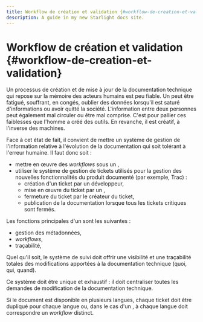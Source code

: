```yaml
---
title: Workflow de création et validation {#workflow-de-creation-et-validation}
description: A guide in my new Starlight docs site.
---
```

# Workflow de création et validation {#workflow-de-creation-et-validation}

Un processus de création et de mise à jour de la documentation technique
qui repose sur la mémoire des acteurs humains est peu fiable. Un peut
être fatigué, souffrant, en congés, oublier des données lorsqu\'il est
saturé d\'informations ou avoir quitté la société. L\'information entre
deux personnes peut également mal circuler ou être mal comprise. C\'est
pour pallier ces faiblesses que l\'homme a créé des outils. En revanche,
il est créatif, à l\'inverse des machines.

Face à cet état de fait, il convient de mettre un système de gestion de
l\'information relative à l\'évolution de la documentation qui soit
tolérant à l\'erreur humaine. Il faut donc soit :

-   mettre en œuvre des *workflows* sous un ,
-   utiliser le système de gestion de tickets utilisés pour la gestion
    des nouvelles fonctionnalités du produit documenté (par exemple,
    Trac) :
    -   création d\'un ticket par un développeur,
    -   mise en œuvre du ticket par un ,
    -   fermeture du ticket par le créateur du ticket,
    -   publication de la documentation lorsque tous les tickets
        critiques sont fermés.

Les fonctions principales d\'un sont les suivantes :

-   gestion des métadonnées,
-   *workflows*,
-   traçabilité,

Quel qu\'il soit, le système de suivi doit offrir une visibilité et une
traçabilité totales des modifications apportées à la documentation
technique (quoi, qui, quand).

Ce système doit être unique et exhaustif : il doit centraliser toutes
les demandes de modification de la documentation technique.

Si le document est disponible en plusieurs langues, chaque ticket doit
être dupliqué pour chaque langue ou, dans le cas d\'un , à chaque langue
doit correspondre un *workflow* distinct.
